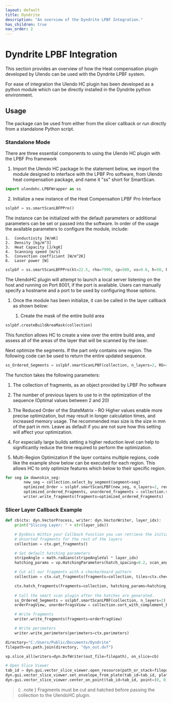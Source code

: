 ```yaml
---
layout: default
title: Dyndrite
description: "An overview of the Dyndrite LPBF Integration."
has_children: true
nav_order: 2
---
```


# Dyndrite LPBF Integration
This section provides an overview of how the Heat compensation plugin developed by Ulendo can be used with the Dyndrite LPBF system. 

For ease of integration the Ulendo HC plugin has been developed as a python module which can be directly installed in the Dyndrite python environment. 

## Usage 
The package can be used from either from the slicer callback or run directly from a standalone Python script. 

### Standalone Mode
There are three essential components to using the Ulendo HC plugin with the LPBF Pro framework

1. Import the Ulendo HC package
In the statement below, we import the module designed to interface with the LPBF Pro software, from Ulendo heat compensation package, and name it "ss" short for SmartScan.
```python
import ulendohc.LPBFWrapper as ss
```

2. Initialize a new instance of the Heat Compensation LPBF Pro Interface
```python
sslpbf = ss.smartScanLBFPPro()
```
The instance can be initialized with the default parameters or additional parameters can be set or passed into the software. 
In order of the usage the available parameters to configure the module, include:

    1.  Conductivity [W/mK]
    2.  Density [kg/m^3]
    3.  Heat Capacity [J/kgK]
    4.  Scanning speed [m/s]
    5.  Convection coefficient [W/m^2K]        
    6.  Laser power [W]

```python
sslpbf = ss.smartScanLBFPPro(kt=22.5, rho=7990, cp=500, vs=0.6, h=50, P=100,  port = 8001, host = "127.0.0.1")
```

The UlendoHC plugin will attempt to launch a local server listening on the host and running on Port 8001, if the port is available. Users can manually specify a hostname and a port to be used by configuring those options.

1. Once the module has been initialize, it can be called in the layer callback as shown below:


    1. Create the mask of the entire build area
```python
sslpbf.createBuildAreaMask(collection)
```
This function allows HC to create a view over the entire build area, and assess all of the areas of the layer that will be scanned by the laser.

Next optimize the segments. If the part only contains one region. The following code can be used to return the entire updated sequence.

```python
ss_Ordered_Segments = sslpbf.smartScanLPBF(collection, n_layers=2, RO=40)  
```
The function takes the following parameters:
1. The collection of fragments, as an object provided by LPBF Pro software
3. The number of previous layers to use to in the optimization of the sequence (Optimal values between 2 and 20)
4. The Reduced Order of the StateMatrix - RO Higher values enable more precise optimization, but may result in longer calculation times, and increased memory usage. The recommended max size is the size in mm of the part in mm. Leave as default if you are not sure how this setting will affect your optimization.
5. For especially large builds setting a higher reduction level can help to significantly reduce the time required to perform the optimization.

2. Multi-Region Optimization
If the layer contains multiple regions, code like the example show below can be executed for each region. This allows HC to only optimize features which below to their specific region.

```python
for seg in downskin_seg:
        new_seg = collection.select_by_segment(segment=seg)
        optimized_Order = sslpbf.smartScanLPBF(new_seg, n_layers=2, reduced_Order=50)  
        optimized_ordered_Fragments, unordered_fragments = collection.sort_with_complement_by_ids(optimized_Order)   
        writer.write_fragments(fragments=optimized_ordered_Fragments)
```



### Slicer Layer Callback Example
```python
def cb(ctx: dyn.VectorProcess, writer: dyn.VectorWriter, layer_idx):
    print("Slicing Layer: " + str(layer_idx))

    # DynDocs Within your Callback Function you can retrieve the initial group of unsorted and uncut fragments with
    # Unsorted fragments for the rest of the layers
    collection = ctx.get_fragments()

    # Set default hatching parameters
    stripeAngle = math.radians(stripeAngleVal * layer_idx)
    hatching_params = vp.HatchingParameters(hatch_spacing=0.2, scan_angle=stripeAngle, hatch_length=1.0)    

    # Cut all our fragments with a checkerboard pattern
    collection = ctx.cut_fragments(fragments=collection, tiles=ctx.checkerboard_tiles(5, 5, 0), cut_tag="collection")

    ctx.hatch_fragments(fragments=collection, hatching_params=hatching_params)
    
    # Call the smart scan plugin after the hatches are generated.
    ss_Ordered_Segments = sslpbf.smartScanLPBF(collection, n_layers=2)  
    orderFragView, unorderfragsView = collection.sort_with_complement_by_ids(ss_Ordered_Segments)   

    # Write fragments
    writer.write_fragments(fragments=orderFragView)

    # Write perimeters
    writer.write_perimeters(perimeters=ctx.perimeters)

directory="C:/Users/Public/Documents/Dyndrite"
filepath=os.path.join(directory, "dyn_out.dvf")

vp.slice_all(writers=dyn.DvfWriter(out_file=filepath), on_slice=cb)

# Open Slice Viewer
tab_id = dyn.gui.vector_slice_viewer.open_resource(path_or_stack=filepath)
dyn.gui.vector_slice_viewer.set_envelope_from_plate(tab_id=tab_id, plate_dims=dyn.printer.plate)
dyn.gui.vector_slice_viewer.center_on_point(tab_id=tab_id, point=(0, 0), zoom_level=0)
```

> {: .note }
  Fragments must be cut and hatched before passing the collection to the UlendoHC plugin.
